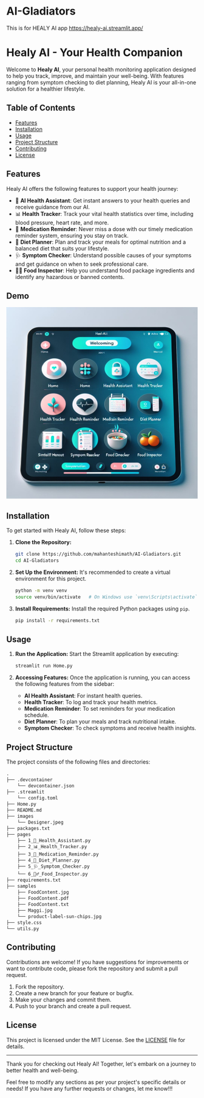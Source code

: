 # AI-Gladiators
This is for HEALY AI app https://healy-ai.streamlit.app/

# Healy AI - Your Health Companion

Welcome to **Healy AI**, your personal health monitoring application designed to help you track, improve, and maintain your well-being. With features ranging from symptom checking to diet planning, Healy AI is your all-in-one solution for a healthier lifestyle.

## Table of Contents
- [Features](#features)
- [Installation](#installation)
- [Usage](#usage)
- [Project Structure](#project-structure)
- [Contributing](#contributing)
- [License](#license)

## Features
Healy AI offers the following features to support your health journey:
- 🤖 **AI Health Assistant**: Get instant answers to your health queries and receive guidance from our AI.
- 📊 **Health Tracker**: Track your vital health statistics over time, including blood pressure, heart rate, and more.
- 💊 **Medication Reminder**: Never miss a dose with our timely medication reminder system, ensuring you stay on track.
- 🍎 **Diet Planner**: Plan and track your meals for optimal nutrition and a balanced diet that suits your lifestyle.
- 🩺 **Symptom Checker**: Understand possible causes of your symptoms and get guidance on when to seek professional care.
- 🕵️‍♂️ **Food Inspector**: Help you understand food package ingredients and identify any hazardous or banned contents.

## Demo


[![Watch the Demo](https://github.com/mahanteshimath/AI-Gladiators/blob/main/images/Designer.jpeg)](https://www.youtube.com/embed/rr4d_6AUSM8)


## Installation
To get started with Healy AI, follow these steps:

1. **Clone the Repository:**
   ```bash
   git clone https://github.com/mahanteshimath/AI-Gladiators.git
   cd AI-Gladiators
   ```

2. **Set Up the Environment:**
   It's recommended to create a virtual environment for this project.
   ```bash
   python -m venv venv
   source venv/bin/activate   # On Windows use `venv\Scripts\activate`
   ```

3. **Install Requirements:**
   Install the required Python packages using `pip`.
   ```bash
   pip install -r requirements.txt
   ```

## Usage
1. **Run the Application:**
   Start the Streamlit application by executing:
   ```bash
   streamlit run Home.py
   ```

2. **Accessing Features:**
   Once the application is running, you can access the following features from the sidebar:
   - **AI Health Assistant**: For instant health queries.
   - **Health Tracker**: To log and track your health metrics.
   - **Medication Reminder**: To set reminders for your medication schedule.
   - **Diet Planner**: To plan your meals and track nutritional intake.
   - **Symptom Checker**: To check symptoms and receive health insights.

## Project Structure
The project consists of the following files and directories:

```
.
├── .devcontainer
    └── devcontainer.json
├── .streamlit
    └── config.toml
├── Home.py
├── README.md
├── images
    └── Designer.jpeg
├── packages.txt
├── pages
    ├── 1_🤖_Health_Assistant.py
    ├── 2_📊_Health_Tracker.py
    ├── 3_💊_Medication_Reminder.py
    ├── 4_🍎_Diet_Planner.py
    ├── 5_🩺_Symptom_Checker.py
    └── 6_🕵️‍♂️_Food_Inspector.py
├── requirements.txt
├── samples
    ├── FoodContent.jpg
    ├── FoodContent.pdf
    ├── FoodContent.txt
    ├── Maggi.jpg
    └── product-label-sun-chips.jpg
├── style.css
└── utils.py
```

## Contributing
Contributions are welcome! If you have suggestions for improvements or want to contribute code, please fork the repository and submit a pull request.

1. Fork the repository.
2. Create a new branch for your feature or bugfix.
3. Make your changes and commit them.
4. Push to your branch and create a pull request.

## License
This project is licensed under the MIT License. See the [LICENSE](LICENSE) file for details.

---

Thank you for checking out Healy AI! Together, let's embark on a journey to better health and well-being.


Feel free to modify any sections as per your project's specific details or needs! If you have any further requests or changes, let me know!!!
